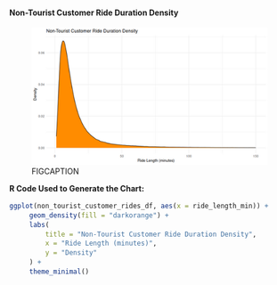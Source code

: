 #### Non-Tourist Customer Ride Duration Density

<figure class="float-right">
  <a href="../images/Non-Tourist_Customer_Ride_Duration_Density.png" target="_blank" title="Select image to open full sized chart">
  <img src="../images/thumbnails/Non-Tourist_Customer_Ride_Duration_Density.png" alt="ALT_TEXT">
  </a>
  <figcaption>
  FIGCAPTION
  </figcaption>
</figure>


**R Code Used to Generate the Chart:**

```R
ggplot(non_tourist_customer_rides_df, aes(x = ride_length_min)) +
     geom_density(fill = "darkorange") +
     labs(
         title = "Non-Tourist Customer Ride Duration Density",
         x = "Ride Length (minutes)",
         y = "Density"
     ) +
     theme_minimal()
```
<br style="clear: both;"></br>

